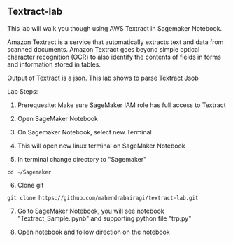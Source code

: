 ## Textract-lab

This lab will walk you though using AWS Textract in Sagemaker Notebook.

Amazon Textract is a service that automatically extracts text and data from scanned documents. Amazon Textract goes beyond simple optical character recognition (OCR) to also identify the contents of fields in forms and information stored in tables.

Output of Textract is a json. This lab shows to parse Textract Jsob

Lab Steps:

1. Prerequesite: Make sure SageMaker IAM role has full access to Textract

2. Open SageMaker Notebook

3. On Sagemaker Notebook, select new Terminal

4. This will open new linux terminal on SageMaker Notebook

5. In terminal change directory to "Sagemaker"
``` 
cd ~/Sagemaker 
```
6. Clone git
```
git clone https://github.com/mahendrabairagi/textract-lab.git
```

7. Go to SageMaker Notebook, you will see notebook "Textract_Sample.ipynb" and supporting python file "trp.py"

8. Open notebook and follow direction on the notebook

